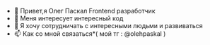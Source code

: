 - 👋 Привет,я Олег Паскал Frontend разработчик 
- 👀 Меня интересует интересный код
- 💞️ Я хочу сотрудничать с интересными людьми и развиваться 
- 📫 Как со мной связаться*( мой тг : @olehpaskal )
